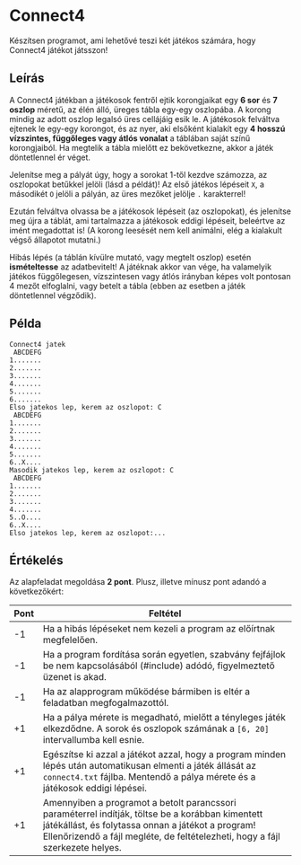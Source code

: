 # Connect4

Készítsen programot, ami lehetővé teszi két játékos számára, hogy Connect4 játékot játsszon!

## Leírás

A Connect4 játékban a játékosok fentről ejtik korongjaikat egy **6 sor** és **7 oszlop** méretű, az élén álló, üreges tábla egy-egy oszlopába. A korong mindig az adott oszlop legalsó üres cellájáig esik le. A játékosok felváltva ejtenek le egy-egy korongot, és az nyer, aki elsőként kialakít egy **4 hosszú vízszintes, függőleges vagy átlós vonalat** a táblában saját színű korongjaiból. Ha megtelik a tábla mielőtt ez bekövetkezne, akkor a játék döntetlennel ér véget.

Jelenítse meg a pályát úgy, hogy a sorokat 1-től kezdve számozza, az oszlopokat betűkkel jelöli (lásd a példát)! Az első játékos lépéseit `X`, a másodikét `O` jelöli a pályán, az üres mezőket jelölje `.` karakterrel!

Ezután felváltva olvassa be a játékosok lépéseit (az oszlopokat), és jelenítse meg újra a táblát, ami tartalmazza a játékosok eddigi lépéseit, beleértve az imént megadottat is! (A korong leesését nem kell animálni, elég a kialakult végső állapotot mutatni.)

Hibás lépés (a táblán kívülre mutató, vagy megtelt oszlop) esetén **ismételtesse** az adatbevitelt! A játéknak akkor van vége, ha valamelyik játékos függőlegesen, vízszintesen vagy átlós irányban képes volt pontosan 4 mezőt elfoglalni, vagy betelt a tábla (ebben az esetben a játék döntetlennel végződik). 

## Példa

```
Connect4 jatek
 ABCDEFG
1.......
2.......
3.......
4.......
5.......
6.......
Elso jatekos lep, kerem az oszlopot: C
 ABCDEFG
1.......
2.......
3.......
4.......
5.......
6..X....
Masodik jatekos lep, kerem az oszlopot: C
 ABCDEFG
1.......
2.......
3.......
4.......
5..O....
6..X....
Elso jatekos lep, kerem az oszlopot:...
```

## Értékelés

Az alapfeladat megoldása **2 pont**. Plusz, illetve mínusz pont adandó a következőkért:

| Pont |                                                            Feltétel                                                                      |
|------|------------------------------------------------------------------------------------------------------------------------------------------|
| -1   | Ha a hibás lépéseket nem kezeli a program az előírtnak megfelelően.                                                                      |
| -1   | Ha a program fordítása során egyetlen, szabvány fejfájlok be nem kapcsolásából (#include) adódó, figyelmeztető üzenet is akad.           |
| -1   | Ha az alapprogram működése bármiben is eltér a feladatban megfogalmazottól.                                                              |
| +1   | Ha a pálya mérete is megadható, mielőtt a tényleges játék elkezdődne. A sorok és oszlopok számának a `[6, 20]` intervallumba kell esnie. |
| +1   | Egészítse ki azzal a játékot azzal, hogy a program minden lépés után automatikusan elmenti a játék állását az `connect4.txt` fájlba. Mentendő a pálya mérete és a játékosok eddigi lépései.                                                                                                                         |
| +1   | Amennyiben a programot a betolt parancssori paraméterrel indítják, töltse be a korábban kimentett játékállást, és folytassa onnan a játékot a program! Ellenőrizendő a fájl megléte, de feltételezheti, hogy a fájl szerkezete helyes.                                                                   |
